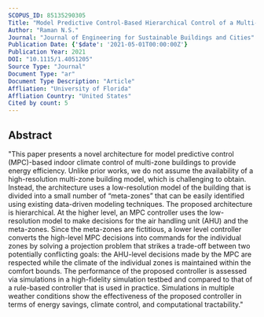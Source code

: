 ```yaml
---
SCOPUS_ID: 85135290305
Title: "Model Predictive Control-Based Hierarchical Control of a Multi-Zone Commercial HVAC System"
Author: "Raman N.S."
Journal: "Journal of Engineering for Sustainable Buildings and Cities"
Publication Date: {'$date': '2021-05-01T00:00:00Z'}
Publication Year: 2021
DOI: "10.1115/1.4051205"
Source Type: "Journal"
Document Type: "ar"
Document Type Description: "Article"
Affliation: "University of Florida"
Affliation Country: "United States"
Cited by count: 5
---
```


## Abstract
"This paper presents a novel architecture for model predictive control (MPC)-based indoor climate control of multi-zone buildings to provide energy efficiency. Unlike prior works, we do not assume the availability of a high-resolution multi-zone building model, which is challenging to obtain. Instead, the architecture uses a low-resolution model of the building that is divided into a small number of “meta-zones” that can be easily identified using existing data-driven modeling techniques. The proposed architecture is hierarchical. At the higher level, an MPC controller uses the low-resolution model to make decisions for the air handling unit (AHU) and the meta-zones. Since the meta-zones are fictitious, a lower level controller converts the high-level MPC decisions into commands for the individual zones by solving a projection problem that strikes a trade-off between two potentially conflicting goals: the AHU-level decisions made by the MPC are respected while the climate of the individual zones is maintained within the comfort bounds. The performance of the proposed controller is assessed via simulations in a high-fidelity simulation testbed and compared to that of a rule-based controller that is used in practice. Simulations in multiple weather conditions show the effectiveness of the proposed controller in terms of energy savings, climate control, and computational tractability."
